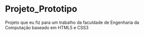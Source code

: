 # Projeto_Prototipo
Projeto que eu fiz para um trabalho da faculdade de Engenharia da Computação baseado em HTML5 e CSS3
